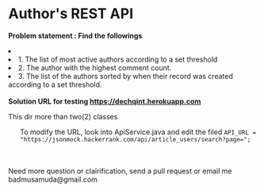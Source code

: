 # Author's REST API
<b>Problem statement : Find the followings</b>
<br/>
<li>
</li><li>1. The list of most active authors according to a set threshold
</li><li>2. The author with the highest comment count.
</li><li>3. The list of the authors sorted by when their record was created according to a set threshold.
</li>

<br/>
<b>Solution URL for testing <a href="https://dechqint.herokuapp.com">https://dechqint.herokuapp.com</a>  </b>
<br/>
<p>This dir more than two(2) classes </p>
<ul>To modify the URL, look into ApiService.java and edit the filed 
    <code>API_URL = "https://jsonmock.hackerrank.com/api/article_users/search?page=";</code>
</ul> 
<br/>
<br/>
<a>Need more question or clairification, send a pull request or email me badmusamuda@gmail.com </a>

<br/>

 
